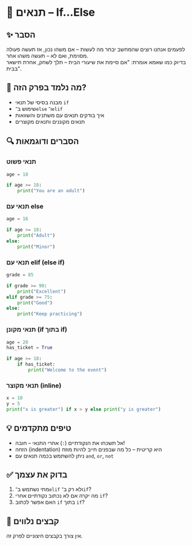 

# 📘 תנאים – If...Else

## ✨ הסבר 
לפעמים אנחנו רוצים שהמחשב יבחר מה לעשות – אם משהו נכון, אז תעשה פעולה מסוימת, ואם לא – תעשה משהו אחר.  
בדיוק כמו שאמא אומרת: "אם סיימת את שיעורי הבית – תלך לשחק, אחרת תישאר בבית".  

## 🧠 מה נלמד בפרק הזה?
- מבנה בסיסי של תנאי `if`  
- שימוש ב־`else` ו־`elif`  
- איך בודקים תנאים עם משתנים והשוואות  
- תנאים מקוננים ותנאים מקוצרים  

## 🔍 הסברים ודוגמאות

### תנאי פשוט
```python
age = 18

if age >= 18:
    print("You are an adult")
```

### תנאי עם else
```python
age = 16

if age >= 18:
    print("Adult")
else:
    print("Minor")
```

### תנאי עם elif (else if)
```python
grade = 85

if grade >= 90:
    print("Excellent")
elif grade >= 75:
    print("Good")
else:
    print("Keep practicing")
```

### תנאי מקונן (if בתוך if)
```python
age = 20
has_ticket = True

if age >= 18:
    if has_ticket:
        print("Welcome to the event")
```

### תנאי מקוצר (inline)
```python
x = 10
y = 5
print("x is greater") if x > y else print("y is greater")
```

## 💡 טיפים מתקדמים
- אל תשכחו את הנקודתיים (`:`) אחרי התנאי – חובה!  
- הזחה (indentation) היא קריטית – כל מה שבפנים חייב להיות מוזח  
- ניתן להשתמש בכמה תנאים עם `and`, `or`, `not`

## ✅ בדוק את עצמך
1. מתי נשתמש ב־`elif` ולא רק ב־`if`?  
2. מה יקרה אם לא נכתוב נקודתיים אחרי `if`?  
3. האם אפשר לכתוב `if` בתוך `if`?

## 🧩 קבצים נלווים
אין צורך בקבצים חיצוניים לפרק זה.
